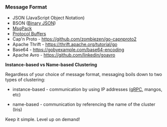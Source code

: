 <script>
  (function(i,s,o,g,r,a,m){i['GoogleAnalyticsObject']=r;i[r]=i[r]||function(){
  (i[r].q=i[r].q||[]).push(arguments)},i[r].l=1*new Date();a=s.createElement(o),
  m=s.getElementsByTagName(o)[0];a.async=1;a.src=g;m.parentNode.insertBefore(a,m)
  })(window,document,'script','//www.google-analytics.com/analytics.js','ga');

  ga('create', 'UA-71257746-1', 'auto');
  ga('send', 'pageview');

</script>

### Message Format

- JSON (JavaScript Object Notation)
- BSON ([Binary JSON](http://bsonspec.org/implementations.html))
- [MsgPack](http://ugorji.net/blog/go-codec-primer)
- [Protocol Buffers](http://tleyden.github.io/blog/2014/12/02/getting-started-with-go-and-protocol-buffers/)
- Cap'n Proto - https://github.com/zombiezen/go-capnproto2
- Apache Thrift - https://thrift.apache.org/tutorial/go
- Base64 - https://gobyexample.com/base64-encoding
- Apache Avro - https://github.com/linkedin/goavro

**Instance-based vs Name-based Clustering**

Regardless of your choice of message format, messaging boils down to two types of clustering:

- instance-based - communication by using IP addresses ([gRPC](http://www.grpc.io/posts/principles/), mangos, etc)

- name-based - communication by referencing the name of the cluster (Iris)

Keep it simple. Level up on demand!




